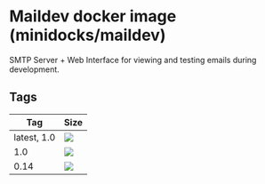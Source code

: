 Maildev docker image (minidocks/maildev)
========================================

SMTP Server + Web Interface for viewing and testing emails during development.

Tags
----

 Tag         | Size
 ---         | ----
 latest, 1.0 | [![](https://images.microbadger.com/badges/image/minidocks/maildev.svg)](https://microbadger.com/images/minidocks/maildev)
 1.0         | [![](https://images.microbadger.com/badges/image/minidocks/maildev:1.0.svg)](https://microbadger.com/images/minidocks/maildev:1.0)
 0.14        | [![](https://images.microbadger.com/badges/image/minidocks/maildev:0.14.svg)](https://microbadger.com/images/minidocks/maildev:0.14)
